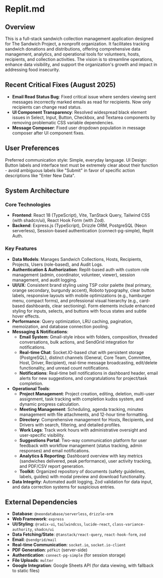 # Replit.md

## Overview
This is a full-stack sandwich collection management application designed for The Sandwich Project, a nonprofit organization. It facilitates tracking sandwich donations and distributions, offering comprehensive data management, analytics, and operational tools for volunteers, hosts, recipients, and collection activities. The vision is to streamline operations, enhance data visibility, and support the organization's growth and impact in addressing food insecurity.

## Recent Critical Fixes (August 2025)
- **Email Read Status Bug**: Fixed critical issue where senders viewing sent messages incorrectly marked emails as read for recipients. Now only recipients can change read status.
- **UI Component Transparency**: Resolved widespread black element issues in Select, Input, Button, Checkbox, and Textarea components by removing problematic CSS variable dependencies.
- **Message Composer**: Fixed user dropdown population in message composer after UI component fixes.

## User Preferences
Preferred communication style: Simple, everyday language.
UI Design: Button labels and interface text must be extremely clear about their function - avoid ambiguous labels like "Submit" in favor of specific action descriptions like "Enter New Data".

## System Architecture

### Core Technologies
- **Frontend**: React 18 (TypeScript), Vite, TanStack Query, Tailwind CSS (with shadcn/ui), React Hook Form (with Zod).
- **Backend**: Express.js (TypeScript), Drizzle ORM, PostgreSQL (Neon serverless), Session-based authentication (connect-pg-simple), Replit Auth.

### Key Features
- **Data Models**: Manages Sandwich Collections, Hosts, Recipients, Projects, Users (role-based), and Audit Logs.
- **Authentication & Authorization**: Replit-based auth with custom role management (admin, coordinator, volunteer, viewer), session management, and audit logging.
- **UI/UX**: Consistent brand styling using TSP color palette (teal primary, orange secondary, burgundy accent), Roboto typography, clear button labels, responsive layouts with mobile optimizations (e.g., hamburger menu, compact forms), and professional visual hierarchy (e.g., card-based dashboards, clear sectioning). Form elements include enhanced styling for inputs, selects, and buttons with focus states and subtle hover effects.
- **Performance**: Query optimization, LRU caching, pagination, memoization, and database connection pooling.
- **Messaging & Notifications**:
    - **Email System**: Gmail-style inbox with folders, composition, threaded conversations, bulk actions, and SendGrid integration for notifications.
    - **Real-time Chat**: Socket.IO-based chat with persistent storage (PostgreSQL), distinct channels (General, Core Team, Committee, Host, Driver, Recipient), real-time message broadcasting, edit/delete functionality, and unread count notifications.
    - **Notifications**: Real-time bell notifications in dashboard header, email alerts for new suggestions, and congratulations for project/task completion.
- **Operational Tools**:
    - **Project Management**: Project creation, editing, deletion, multi-user assignment, task tracking with completion kudos system, and dynamic progress calculation.
    - **Meeting Management**: Scheduling, agenda tracking, minutes management with file attachments, and 12-hour time formatting.
    - **Directory**: Comprehensive management for Hosts, Recipients, and Drivers with search, filtering, and detailed profiles.
    - **Work Logs**: Track work hours with administrative oversight and user-specific visibility.
    - **Suggestions Portal**: Two-way communication platform for user feedback with workflow management (status tracking, admin responses) and email notifications.
    - **Analytics & Reporting**: Dashboard overview with key metrics (sandwiches delivered, peak performance), user activity tracking, and PDF/CSV report generation.
    - **Toolkit**: Organized repository of documents (safety guidelines, labels, guides) with modal preview and download functionality.
- **Data Integrity**: Automated audit logging, Zod validation for data input, and data correction systems for suspicious entries.

## External Dependencies
- **Database**: `@neondatabase/serverless`, `drizzle-orm`
- **Web Framework**: `express`
- **UI/Styling**: `@radix-ui`, `tailwindcss`, `lucide-react`, `class-variance-authority`, `shadcn/ui`
- **Data Fetching/State**: `@tanstack/react-query`, `react-hook-form`, `zod`
- **Email**: `@sendgrid/mail`
- **Real-time Communication**: `socket.io`, `socket.io-client`
- **PDF Generation**: `pdfkit` (server-side)
- **Authentication**: `connect-pg-simple` (for session storage)
- **File Uploads**: `multer`
- **Google Integration**: Google Sheets API (for data viewing, with fallback to static files)